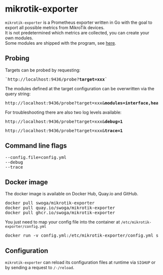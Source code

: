 # mikrotik-exporter
`mikrotik-exporter` is a Prometheus exporter written in Go with the goal to export all possible metrics from MikroTik devices.  
It is not predetermined which metrics are collected, you can create your own modules.  
Some modules are shipped with the program, see [here](/blob/master/dist/modules).  

## Probing
Targets can be probed by requesting:
<pre>`http://localhost:9436/probe?<b>target=xxx</b>`</pre>
The modules defined at the target configuration can be overwritten via the query string:
<pre>http://localhost:9436/probe?target=xxx&<b>modules=interface,health</b></pre>
For troubleshooting there are also two log levels available:
<pre>http://localhost:9436/probe?target=xxx&<b>debug=1</b></pre>
<pre>http://localhost:9436/probe?target=xxx&<b>trace=1</b></pre>

## Command line flags
<pre>
--config.file=config.yml
--debug
--trace
</pre>

## Docker image
The docker image is available on Docker Hub, Quay.io and GitHub.

<pre>
docker pull swoga/mikrotik-exporter
docker pull quay.io/swoga/mikrotik-exporter
docker pull ghcr.io/swoga/mikrotik-exporter
</pre>

You just need to map your config file into the container at `/etc/mikrotik-exporter/config.yml`
<pre>
docker run -v config.yml:/etc/mikrotik-exporter/config.yml swoga/mikrotik-exporter
</pre>

## Configuration

`mikrotik-exporter` can reload its configuration files at runtime via `SIGHUP` or by sending a request to `/-/reload`.  